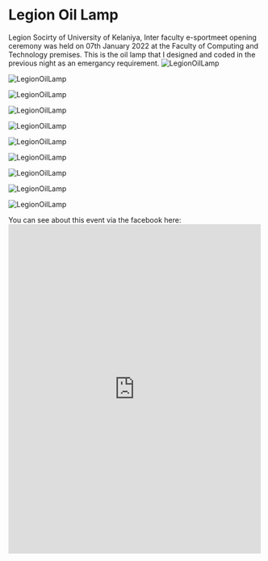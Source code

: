 # Legion Oil Lamp
Legion Socirty of University of Kelaniya, Inter faculty e-sportmeet opening ceremony was held on 07th January 2022 at the Faculty of Computing and Technology premises. This is the oil lamp that I designed and coded in the previous night as an emergancy requirement.
![LegionOilLamp](https://github.com/DilukChamika/LegionOilLamp/assets/103917677/0cd61cc9-cca9-4b0b-becd-bccca8cb94b9)

![LegionOilLamp](https://scontent.fcmb5-1.fna.fbcdn.net/v/t39.30808-6/324848771_1425329534668525_7952110116898182505_n.jpg?_nc_cat=100&ccb=1-7&_nc_sid=0debeb&_nc_eui2=AeEOXJViNGUcygBzMxIiU0thZhoczD_OiFhmGhzMP86IWIf9qvSorrdLwFAo88iN3T-w0icYWAXeHBczrWKL7j4s&_nc_ohc=7tSoYBCU1wIAX-MqxEn&_nc_ht=scontent.fcmb5-1.fna&oh=00_AfAbWSnvz1auxwqGxagnzcH1oudgXHEdPULxkuExYbWUsw&oe=64C86FB8)

![LegionOilLamp](https://scontent.fcmb5-1.fna.fbcdn.net/v/t39.30808-6/324729149_877454236734017_6684278504045011475_n.jpg?_nc_cat=100&ccb=1-7&_nc_sid=0debeb&_nc_eui2=AeHsHQX_14Bpq0NIE4OGr6AupBFEvxjFo3mkEUS_GMWjeR-WW4YWeHCVDUakwRoKWvRLxgaFHxQB2MvNimn9OPDG&_nc_ohc=_b9j3zy2xH8AX8PLoo3&_nc_ht=scontent.fcmb5-1.fna&oh=00_AfCKSPvLaTpowjJT24wg6RvCrhmhZsckqdeP-GTOlyoR6w&oe=64C87E3A1)

![LegionOilLamp](https://scontent.fcmb5-1.fna.fbcdn.net/v/t39.30808-6/325204587_920696935589369_2029840107210775026_n.jpg?_nc_cat=107&ccb=1-7&_nc_sid=0debeb&_nc_eui2=AeFDqi9alCkom-ICQ3olxF3ocNbS6FqN_2Bw1tLoWo3_YO42hGLYRghMGydH5Rb8ISj6hi3bHmsM88vkYEmRj4-p&_nc_ohc=4l0uq0na_DsAX9t0XT1&_nc_ht=scontent.fcmb5-1.fna&oh=00_AfBrnoBlSfa0UZw1u9h5iSEQq89bWLla8EypUf5Fcq2Txw&oe=64C8C0EF)

![LegionOilLamp](https://scontent.fcmb5-1.fna.fbcdn.net/v/t39.30808-6/324188184_1910676772610566_529317948219623819_n.jpg?_nc_cat=105&ccb=1-7&_nc_sid=0debeb&_nc_eui2=AeFZpRrIDFORnJUKPs3padWZp_6jJ56cN0an_qMnnpw3Rqx4AihEi62qsiw4P91Jltdm5vPsXQakNh6xSKdGSxH4&_nc_ohc=FV60HWsrWw0AX-FJhkM&_nc_ht=scontent.fcmb5-1.fna&oh=00_AfC_gzTenCqIs2OSU0XcaOlL63iV9eZTgu0NWB5eRncPAQ&oe=64C93D42)

![LegionOilLamp](https://scontent.fcmb5-1.fna.fbcdn.net/v/t39.30808-6/324932108_1128961504468572_7961746482902467896_n.jpg?_nc_cat=111&ccb=1-7&_nc_sid=0debeb&_nc_eui2=AeHkuzypAG15sReVBmk6ud5FqPsUKqfpY8Go-xQqp-ljwYuSWJi8Wo210zvJh8rUmQbiDV6TjIorAAyXIaR9Ey7e&_nc_ohc=2fWTwgJ7QoYAX_aARbT&_nc_ht=scontent.fcmb5-1.fna&oh=00_AfDce_Z9yv0fvC5u8h9i1rWbesjq1Z0uSiOAxg9f9MGPww&oe=64C8039C)

![LegionOilLamp](https://scontent.fcmb5-1.fna.fbcdn.net/v/t39.30808-6/325347281_497419532572180_6197520712354425413_n.jpg?_nc_cat=100&ccb=1-7&_nc_sid=0debeb&_nc_eui2=AeHfJauGWyakptH8FJGlCxHzNuxaI4gF4rg27FojiAXiuGAlW67Mu9TMHnd_o1ILIEyJZrLW6KzJBluNwdqqLvVb&_nc_ohc=dlx2_fjhIlsAX8C1Nc9&_nc_ht=scontent.fcmb5-1.fna&oh=00_AfCl09-CLJX1LTEf0hqDQCjt-U3BvmO79mxh94uD01zGIQ&oe=64C90E63)

![LegionOilLamp](https://scontent.fcmb5-1.fna.fbcdn.net/v/t39.30808-6/324584293_669590581621216_8970950847421500006_n.jpg?_nc_cat=100&ccb=1-7&_nc_sid=0debeb&_nc_eui2=AeHUYYM2-xVcM2Bo5yBSE6oWpi3X-f5k6ZemLdf5_mTpl-NUI0DKx9_D398rsTaZnevN9xWU6DJ651_YbhC3fKJk&_nc_ohc=TZmV2pzfPIUAX9q-Zeb&_nc_ht=scontent.fcmb5-1.fna&oh=00_AfArfgTlDfyq38q7TFq_wnORA7EX7GIwN2Amcp7Xp8D87w&oe=64C7F48D)

![LegionOilLamp](https://scontent.fcmb5-1.fna.fbcdn.net/v/t39.30808-6/324858758_666618475250072_7750464515514852045_n.jpg?_nc_cat=110&ccb=1-7&_nc_sid=0debeb&_nc_eui2=AeHZBpZxTMMEy8riauCwOv_ZZSMMHMT96MVlIwwcxP3oxQ5rbxe_8QM6kcQkHRIcXGq-8i4VlX7eK2PsDPxXxHVw&_nc_ohc=qFIwem95rN8AX-F6nWJ&_nc_ht=scontent.fcmb5-1.fna&oh=00_AfA402TnhgUHkpITIsJhur4e-7BcztF_0HNkQhHmahr7RA&oe=64C9334F)

![LegionOilLamp](https://scontent.fcmb5-1.fna.fbcdn.net/v/t39.30808-6/324246808_884264396223338_4427154236470734332_n.jpg?_nc_cat=101&ccb=1-7&_nc_sid=0debeb&_nc_eui2=AeHfpDrM5i5yU8x58E7owYxOH0CAK-WET7MfQIAr5YRPs5Snu5IiNeuiOCQGgEHNXqEj48W5B0DO4gtQWYjdAKJk&_nc_ohc=YxXm5jcC5WgAX-9QASb&_nc_ht=scontent.fcmb5-1.fna&oh=00_AfBPC6NkT64smgpjSundM_iMxRNSE4laYU2e2j0KnrLUrw&oe=64C8C8E2)

You can see about this event via the facebook here: <iframe src="https://www.facebook.com/plugins/post.php?href=https%3A%2F%2Fwww.facebook.com%2Flegionuok%2Fposts%2Fpfbid02xAB4zfX2PJZLR8GMWr6G5H2pZPaVTtc2BZsi62eQXUVRcotM4ikquWzeC4um57LRl&show_text=true&width=500" width="500" height="651" style="border:none;overflow:hidden" scrolling="no" frameborder="0" allowfullscreen="true" allow="autoplay; clipboard-write; encrypted-media; picture-in-picture; web-share"></iframe>
